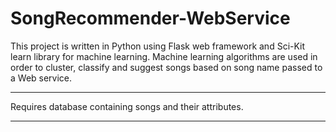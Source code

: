 # SongRecommender-WebService

This project is written in Python using Flask web framework and Sci-Kit learn library for machine learning. 
Machine learning algorithms are used in order to cluster, classify and suggest songs based on song name passed to a Web service. 


 
**** 
Requires database containing songs and their attributes.
****  